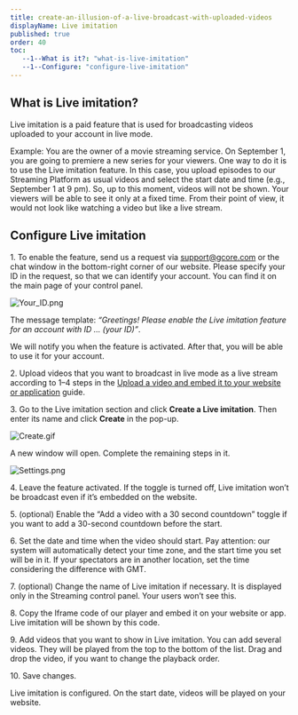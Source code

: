 ```yaml
---
title: create-an-illusion-of-a-live-broadcast-with-uploaded-videos
displayName: Live imitation
published: true
order: 40
toc:
   --1--What is it?: "what-is-live-imitation"
   --1--Configure: "configure-live-imitation"
---
```

  

What is Live imitation?
-----------------------

Live imitation is a paid feature that is used for broadcasting videos uploaded to your account in live mode.

Example: You are the owner of a movie streaming service. On September 1, you are going to premiere a new series for your viewers. One way to do it is to use the Live imitation feature. In this case, you upload episodes to our Streaming Platform as usual videos and select the start date and time (e.g., September 1 at 9 pm). So, up to this moment, videos will not be shown. Your viewers will be able to see it only at a fixed time. From their point of view, it would not look like watching a video but like a live stream.

Configure Live imitation
------------------------

1\. To enable the feature, send us a request via [support@gcore.com](mailto:support@gcore.com) or the chat window in the bottom-right corner of our website. Please specify your ID in the request, so that we can identify your account. You can find it on the main page of your control panel.

<img src="https://support.gcore.com/hc/article_attachments/9394186196881/Your_ID.png" alt="Your_ID.png">

The message template: _“Greetings! Please enable the Live imitation feature for an account with ID … (your ID)”_.

We will notify you when the feature is activated. After that, you will be able to use it for your account.

2\. Upload videos that you want to broadcast in live mode as a live stream according to 1–4 steps in the [Upload a video and embed it to your website or application](https://gcore.com/support/articles/5485665300369/) guide.

3\. Go to the Live imitation section and click **Create a Live imitation**. Then enter its name and click **Create** in the pop-up.

<img src="https://support.gcore.com/hc/article_attachments/9394219745809/Create.gif" alt="Create.gif">

A new window will open. Complete the remaining steps in it.

<img src="https://support.gcore.com/hc/article_attachments/9394187974801/Settings.png" alt="Settings.png">

4\. Leave the feature activated. If the toggle is turned off, Live imitation won’t be broadcast even if it’s embedded on the website.

5\. (optional) Enable the “Add a video with a 30 second countdown” toggle if you want to add a 30-second countdown before the start.

6\. Set the date and time when the video should start. Pay attention: our system will automatically detect your time zone, and the start time you set will be in it. If your spectators are in another location, set the time considering the difference with GMT.

7\. (optional) Change the name of Live imitation if necessary. It is displayed only in the Streaming control panel. Your users won’t see this.

8\. Copy the Iframe code of our player and embed it on your website or app. Live imitation will be shown by this code.

9\. Add videos that you want to show in Live imitation. You can add several videos. They will be played from the top to the bottom of the list. Drag and drop the video, if you want to change the playback order.

10\. Save changes.

Live imitation is configured. On the start date, videos will be played on your website.